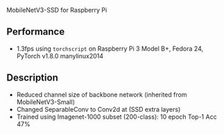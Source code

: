 MobileNetV3-SSD for Raspberry Pi

## Performance
- 1.3fps using `torchscript` on Raspberry Pi 3 Model B+, Fedora 24, PyTorch v1.8.0 manylinux2014

## Description
- Reduced channel size of backbone network (inherited from MobileNetV3-Small)
- Changed SeparableConv to Conv2d at (SSD extra layers)
- Trained using Imagenet-1000 subset (200-class): 10 epoch Top-1 Acc 47%